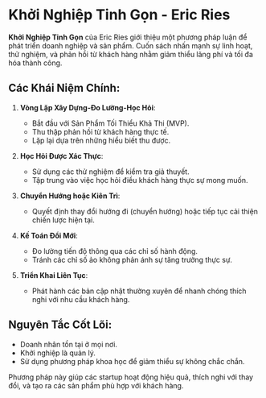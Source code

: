 # Khởi Nghiệp Tinh Gọn - Eric Ries

**Khởi Nghiệp Tinh Gọn** của Eric Ries giới thiệu một phương pháp luận để phát triển doanh nghiệp và sản phẩm. Cuốn sách nhấn mạnh sự linh hoạt, thử nghiệm, và phản hồi từ khách hàng nhằm giảm thiểu lãng phí và tối đa hóa thành công.

## Các Khái Niệm Chính:
1. **Vòng Lặp Xây Dựng-Đo Lường-Học Hỏi**:
    - Bắt đầu với Sản Phẩm Tối Thiểu Khả Thi (MVP).
    - Thu thập phản hồi từ khách hàng thực tế.
    - Lặp lại dựa trên những hiểu biết thu được.

2. **Học Hỏi Được Xác Thực**:
    - Sử dụng các thử nghiệm để kiểm tra giả thuyết.
    - Tập trung vào việc học hỏi điều khách hàng thực sự mong muốn.

3. **Chuyển Hướng hoặc Kiên Trì**:
    - Quyết định thay đổi hướng đi (chuyển hướng) hoặc tiếp tục cải thiện chiến lược hiện tại.

4. **Kế Toán Đổi Mới**:
    - Đo lường tiến độ thông qua các chỉ số hành động.
    - Tránh các chỉ số ảo không phản ánh sự tăng trưởng thực sự.

5. **Triển Khai Liên Tục**:
    - Phát hành các bản cập nhật thường xuyên để nhanh chóng thích nghi với nhu cầu khách hàng.

## Nguyên Tắc Cốt Lõi:
- Doanh nhân tồn tại ở mọi nơi.
- Khởi nghiệp là quản lý.
- Sử dụng phương pháp khoa học để giảm thiểu sự không chắc chắn.

Phương pháp này giúp các startup hoạt động hiệu quả, thích nghi với thay đổi, và tạo ra các sản phẩm phù hợp với khách hàng.